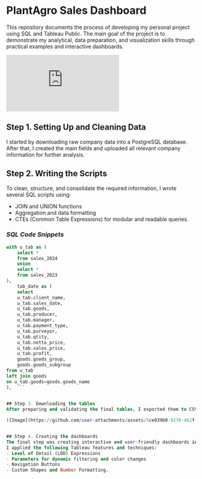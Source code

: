 # PlantAgro Sales Dashboard

This repository documents the process of developing my personal project using SQL and Tableau Public.
The main goal of the project is to demonstrate my analytical, data preparation, and visualization skills through practical examples and interactive dashboards.

![Dashboard.pdf](https://github.com/user-attachments/files/22901990/Dashboard.pdf)

## Step 1. Setting Up and Cleaning Data
I started by downloading raw company data into a PostgreSQL database.
After that, I created the main fields and uploaded all relevant company information for further analysis.

## Step 2. Writing the Scripts
To clean, structure, and consolidate the required information, I wrote several SQL scripts using:
- JOIN and UNION functions
- Aggregation and data formatting
- CTEs (Common Table Expressions) for modular and readable queries.

### *SQL Code Snippets*

```sql
with u_tab as (
	select * 
    from sales_2024
    union
    select *
    from sales_2023
),
    tab_date as ( 
	select 
    u_tab.client_name,
	u_tab.sales_date,
	u_tab.goods,
	u_tab.producer,
	u_tab.manager,
	u_tab.payment_type,
	u_tab.purveyor,
	u_tab.qtity,
	u_tab.netto_price,
	u_tab.sales_price,
    u_tab.profit,
	goods.goods_group,
    goods.goods_subgroup 
from u_tab
left join goods
on u_tab.goods=goods.goods_name
),  ```
  

## Step 3. Downloading the tables
After preparing and validating the final tables, I exported them to CSV format and imported the files into Tableau Public for visualization.

![Image](https://github.com/user-attachments/assets/5ce93960-9276-462f-bee0-de64276322e8)


## Step 4. Creating the dashboards
The final step was creating interactive and user-friendly dashboards in Tableau Public.
I applied the following Tableau features and techniques:
- Level of Detail (LOD) Expressions
- Parameters for dynamic filtering and color changes
- Navigation Buttons
- Custom Shapes and Number Formatting.
